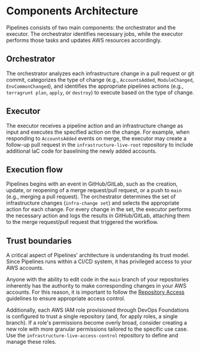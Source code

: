 # Components Architecture

Pipelines consists of two main components: the orchestrator and the executor. The orchestrator identifies necessary jobs, while the executor performs those tasks and updates AWS resources accordingly.

## Orchestrator

The orchestrator analyzes each infrastructure change in a pull request or git commit, categorizes the type of change (e.g., `AccountsAdded`, `ModuleChanged`, `EnvCommonChanged`), and identifies the appropriate pipelines actions (e.g., `terragrunt plan`, `apply`, or `destroy`) to execute based on the type of change.

## Executor

The executor receives a pipeline action and an infrastructure change as input and executes the specified action on the change. For example, when responding to `AccountsAdded` events on merge, the executor may create a follow-up pull request in the `infrastructure-live-root` repository to include additional IaC code for baselining the newly added accounts.

## Execution flow

Pipelines begins with an event in GitHub/GitLab, such as the creation, update, or reopening of a merge request/pull request, or a push to `main` (e.g., merging a pull request). The orchestrator determines the set of infrastructure changes (`infra-change set`) and selects the appropriate action for each change. For every change in the set, the executor performs the necessary action and logs the results in GitHub/GitLab, attaching them to the merge request/pull request that triggered the workflow.

## Trust boundaries

A critical aspect of Pipelines' architecture is understanding its trust model. Since Pipelines runs within a CI/CD system, it has privileged access to your AWS accounts.

Anyone with the ability to edit code in the `main` branch of your repositories inherently has the authority to make corresponding changes in your AWS accounts. For this reason, it is important to follow the [Repository Access](/2.0/docs/pipelines/installation/viamachineusers#repository-access) guidelines to ensure appropriate access control.

Additionally, each AWS IAM role provisioned through DevOps Foundations is configured to trust a single repository (and, for apply roles, a single branch). If a role's permissions become overly broad, consider creating a new role with more granular permissions tailored to the specific use case. Use the `infrastructure-live-access-control` repository to define and manage these roles.
